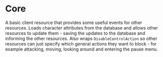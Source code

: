 # Core

A basic client resource that provides some useful events for other resources.
Loads character attributes from the database and allows other resources to update them - saving the updates to the database and informing the other resources.
Also wraps `DisableControlAction` so other resources can just specify which general actions they want to block - for example attacking, moving, looking around and entering the pause menu.
